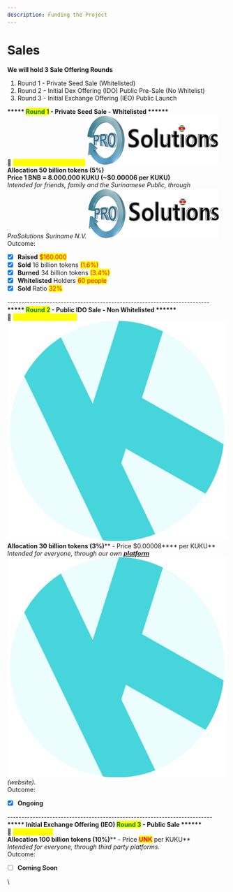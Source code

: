 ```yaml
---
description: Funding the Project
---
```


# Sales

**We will hold 3 Sale Offering Rounds**

1. Round 1 - Private Seed Sale (Whitelisted)
2. Round 2 - Initial Dex Offering (IDO) Public Pre-Sale (No Whitelist)
3. Round 3 - Initial Exchange Offering (IEO) Public Launch

**\*\*\*\*\* **<mark style="color:green;">**Round 1**</mark>** - Private Seed Sale - Whitelisted \*\*\*\*\*\***\
&#x20;:date: <mark style="color:yellow;">**DEC 1  2021 - JAN 1 2022**</mark> <img src="../../../.gitbook/assets/rsz_prosollogo.png" alt="" data-size="line">\
**Allocation 50 billion tokens **<mark style="color:red;">**(5%)**</mark>\
**Price 1 BNB = 8.000.000 KUKU **<mark style="color:red;">**(\~$0.00006 per KUKU)**</mark>\
_Intended for friends, family and the Surinamese Public, through ProSolutions Suriname N.V._ <img src="../../../.gitbook/assets/image (23) (1).png" alt="" data-size="line">\
Outcome:

* [x] **Raised** <mark style="color:red;">$160.000</mark>
* [x] **Sold** 16 billion tokens <mark style="color:red;">(1.6%)</mark>
* [x] **Burned** 34 billion tokens <mark style="color:red;">(3.4%)</mark>
* [x] **Whitelisted** Holders <mark style="color:red;">60 people</mark>
* [x] **Sold** Ratio <mark style="color:red;">32%</mark>

\------------------------------------------------------------------------\
**\*\*\*\*\* **<mark style="color:green;">**Round 2**</mark>** -  Public IDO Sale - Non Whitelisted \*\*\*\*\*\***\
:date: <mark style="color:yellow;">**FEB 22 - July 31 2022**</mark> <img src="../../../.gitbook/assets/image (28).png" alt="" data-size="line">\
**Allocation 30 billion tokens **<mark style="color:red;">**(3%)**</mark>** - Price **<mark style="color:red;">**$0.00008**</mark>** per KUKU** \
_Intended for everyone, through our own_ [_**platform**_ ](https://ido.pankuku.net/)<img src="../../../.gitbook/assets/image (15) (1).png" alt="" data-size="line">_(website)._\
Outcome:

* [x] **Ongoing**

\-------------------------------------------------------------------------\
**\*\*\*\*\* Initial Exchange Offering (IEO) **<mark style="color:green;">**Round 3**</mark>** - Public Sale \*\*\*\*\*\***\
:date: <mark style="color:yellow;">**Coming Soon**</mark>\
**Allocation 100 billion tokens **<mark style="color:red;">**(10%)**</mark>** - Price **<mark style="color:red;">**UNK**</mark>** per KUKU** \
_Intended for everyone, through third party platforms._\
Outcome:

* [ ] **Coming Soon**

\
